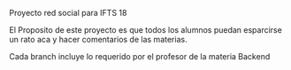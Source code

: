 Proyecto red social para IFTS 18

El Proposito de este proyecto es que todos los alumnos puedan esparcirse un rato aca y hacer comentarios de las materias.

Cada branch incluye lo requerido por el profesor de la materia Backend


